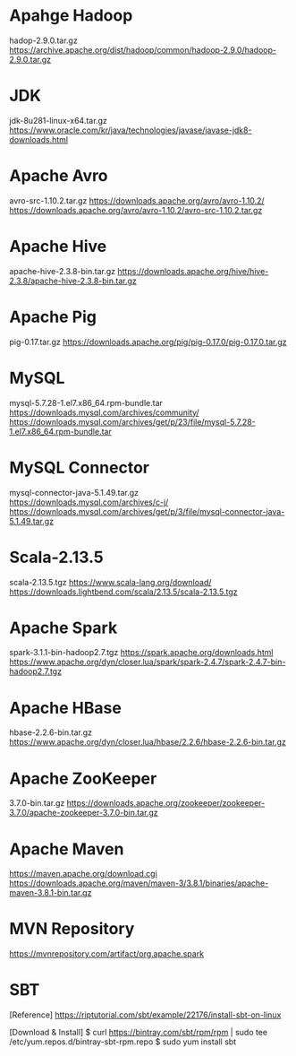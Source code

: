 # Apahge Hadoop
hadop-2.9.0.tar.gz
https://archive.apache.org/dist/hadoop/common/hadoop-2.9.0/hadoop-2.9.0.tar.gz

# JDK
jdk-8u281-linux-x64.tar.gz
https://www.oracle.com/kr/java/technologies/javase/javase-jdk8-downloads.html

# Apache Avro
avro-src-1.10.2.tar.gz 
https://downloads.apache.org/avro/avro-1.10.2/
https://downloads.apache.org/avro/avro-1.10.2/avro-src-1.10.2.tar.gz

# Apache Hive
apache-hive-2.3.8-bin.tar.gz
https://downloads.apache.org/hive/hive-2.3.8/apache-hive-2.3.8-bin.tar.gz

# Apache Pig
pig-0.17.tar.gz
https://downloads.apache.org/pig/pig-0.17.0/pig-0.17.0.tar.gz

# MySQL
mysql-5.7.28-1.el7.x86_64.rpm-bundle.tar
https://downloads.mysql.com/archives/community/
https://downloads.mysql.com/archives/get/p/23/file/mysql-5.7.28-1.el7.x86_64.rpm-bundle.tar

# MySQL Connector
mysql-connector-java-5.1.49.tar.gz
https://downloads.mysql.com/archives/c-j/
https://downloads.mysql.com/archives/get/p/3/file/mysql-connector-java-5.1.49.tar.gz

# Scala-2.13.5
scala-2.13.5.tgz
https://www.scala-lang.org/download/
https://downloads.lightbend.com/scala/2.13.5/scala-2.13.5.tgz

# Apache Spark
spark-3.1.1-bin-hadoop2.7.tgz
https://spark.apache.org/downloads.html
https://www.apache.org/dyn/closer.lua/spark/spark-2.4.7/spark-2.4.7-bin-hadoop2.7.tgz

# Apache HBase
hbase-2.2.6-bin.tar.gz
https://www.apache.org/dyn/closer.lua/hbase/2.2.6/hbase-2.2.6-bin.tar.gz

# Apache ZooKeeper
3.7.0-bin.tar.gz
https://downloads.apache.org/zookeeper/zookeeper-3.7.0/apache-zookeeper-3.7.0-bin.tar.gz

# Apache Maven
https://maven.apache.org/download.cgi
https://downloads.apache.org/maven/maven-3/3.8.1/binaries/apache-maven-3.8.1-bin.tar.gz

# MVN Repository
https://mvnrepository.com/artifact/org.apache.spark

# SBT
[Reference]
https://riptutorial.com/sbt/example/22176/install-sbt-on-linux

[Download & Install]
$ curl https://bintray.com/sbt/rpm/rpm | sudo tee /etc/yum.repos.d/bintray-sbt-rpm.repo
$ sudo yum install sbt





